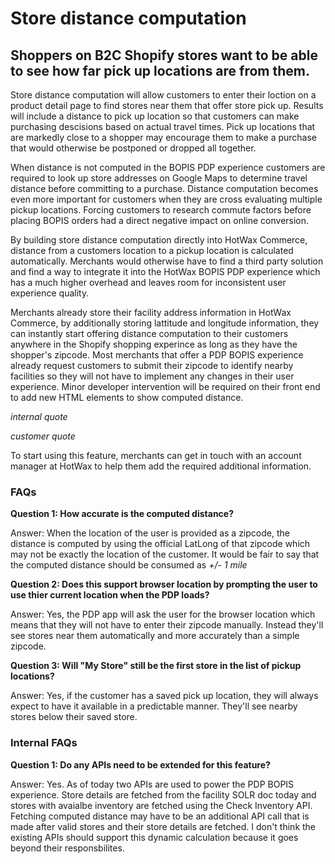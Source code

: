 
# Store distance computation

## Shoppers on B2C Shopify stores want to be able to see how far pick up locations are from them.

Store distance computation will allow customers to enter their loction on a product detail page to find stores near them that offer store pick up. Results will include a distance to pick up location so that customers can make purchasing descisions based on actual travel times. Pick up locations that are markedly close to a shopper may encourage them to make a purchase that would otherwise be postponed or dropped all together.

When distance is not computed in the BOPIS PDP experience customers are required to look up store addresses on Google Maps to determine travel distance before committing to a purchase. Distance computation becomes even more important for customers when they are cross evaluating multiple pickup locations. Forcing customers to research commute factors before placing BOPIS orders had a direct negative impact on online conversion.

By building store distance computation directly into HotWax Commerce, distance from a customers location to a pickup location is calculated automatically. Merchants would otherwise have to find a third party solution and find a way to integrate it into the HotWax BOPIS PDP experience which has a much higher overhead and leaves room for inconsistent user experience quality.

Merchants already store their facility address information in HotWax Commerce, by additionally storing lattitude and longitude information, they can instantly start offering distance computation to their customers anywhere in the Shopify shopping experince as long as they have the shopper's zipcode. Most merchants that offer a PDP BOPIS experience already request customers to submit their zipcode to identify nearby facilities so they will not have to implement any changes in their user experience. Minor developer intervention will be required on their front end to add new HTML elements to show computed distance.

*internal quote*

*customer quote*

To start using this feature, merchants can get in touch with an account manager at HotWax to help them add the required additional information.

### FAQs

**Question 1: How accurate is the computed distance?**

Answer: When the location of the user is provided as a zipcode, the distance is computed by using the official LatLong of that zipcode which may not be exactly the location of the customer. It would be fair to say that the computed distance should be consumed as *+/- 1 mile*


**Question 2: Does this support browser location by prompting the user to use thier current location when the PDP loads?**

Answer: Yes, the PDP app will ask the user for the browser location which means that they will not have to enter their zipcode manually. Instead they'll see stores near them automatically and more accurately than a simple zipcode.


**Question 3: Will "My Store" still be the first store in the list of pickup locations?**

Answer: Yes, if the customer has a saved pick up location, they will always expect to have it available in a predictable manner. They'll see nearby stores below their saved store.


### Internal FAQs

**Question 1: Do any APIs need to be extended for this feature?**

Answer: Yes. As of today two APIs are used to power the PDP BOPIS experience. Store details are fetched from the facility SOLR doc today and stores with avaialbe inventory are fetched using the Check Inventory API. Fetching computed distance may have to be an additional API call that is made after valid stores and their store details are fetched. I don't think the existing APIs should support this dynamic calculation because it goes beyond their responsbilites.
